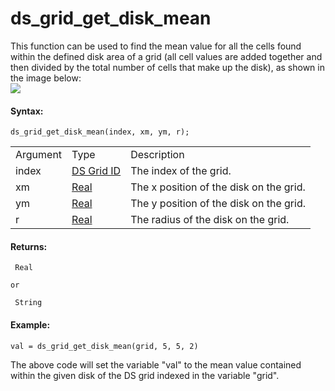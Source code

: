 # ds_grid_get_disk_mean

This function can be used to find the mean value for all the cells found
within the defined disk area of a grid (all cell values are added
together and then divided by the total number of cells that make up the
disk), as shown in the image below:  
![](https://gms.magecorn.com/Manual/assets/Images/Scripting_Reference/GML/Reference/Data_Structures/ds_grid_get_disk_mean.png)  

#### Syntax:

``` gml
ds_grid_get_disk_mean(index, xm, ym, r);
```

|          |                                                                                                             |                                         |
|----------|-------------------------------------------------------------------------------------------------------------|-----------------------------------------|
| Argument | Type                                                                                                        | Description                             |
| index    |  [DS Grid ID](../../../../../GameMaker_Language/GML_Reference/Data_Structures/DS_Grids/ds_grid_create)  | The index of the grid.                  |
| xm       |  [Real](../../../../../GameMaker_Language/GML_Overview/Data_Types)                                      | The x position of the disk on the grid. |
| ym       |  [Real](../../../../../GameMaker_Language/GML_Overview/Data_Types)                                      | The y position of the disk on the grid. |
| r        |  [Real](../../../../../GameMaker_Language/GML_Overview/Data_Types)                                      | The radius of the disk on the grid.     |

#### Returns:

``` gml
 Real

or

 String
```

#### Example:

``` gml
val = ds_grid_get_disk_mean(grid, 5, 5, 2)
```

The above code will set the variable "val" to the mean value contained
within the given disk of the DS grid indexed in the variable "grid".
